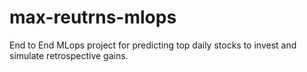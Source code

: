 # max-reutrns-mlops
End to End MLops project for predicting top daily stocks to invest and simulate retrospective gains. 
